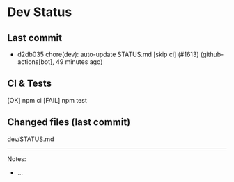 # Dev Status

## Last commit
- d2db035 chore(dev): auto-update STATUS.md [skip ci] (#1613) (github-actions[bot], 49 minutes ago)
## CI & Tests
[OK] npm ci
[FAIL] npm test

## Changed files (last commit)
dev/STATUS.md

---
Notes:
- ...
